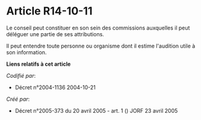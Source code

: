 # Article R14-10-11

Le conseil peut constituer en son sein des commissions auxquelles il peut déléguer une partie de ses attributions.

Il peut entendre toute personne ou organisme dont il estime l'audition utile à son information.

**Liens relatifs à cet article**

_Codifié par_:

  - Décret n°2004-1136 2004-10-21

_Créé par_:

  - Décret n°2005-373 du 20 avril 2005 - art. 1 () JORF 23 avril 2005

